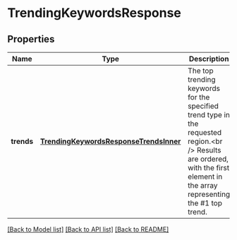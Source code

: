 # TrendingKeywordsResponse

## Properties
Name | Type | Description | Notes
------------ | ------------- | ------------- | -------------
**trends** | [**TrendingKeywordsResponseTrendsInner**](TrendingKeywordsResponse_trends_inner.md) | The top trending keywords for the specified trend type in the requested region.&lt;br /&gt; Results are ordered, with the first element in the array representing the #1 top trend. | [optional] [default to null]

[[Back to Model list]](../README.md#documentation-for-models) [[Back to API list]](../README.md#documentation-for-api-endpoints) [[Back to README]](../README.md)


